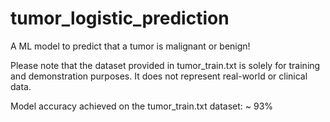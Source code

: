 # tumor_logistic_prediction
A ML model to predict that a tumor is malignant or benign!

Please note that the dataset provided in tumor_train.txt is solely for training and demonstration purposes. It does not represent real-world or clinical data.

Model accuracy achieved on the tumor_train.txt dataset: ~ 93%
